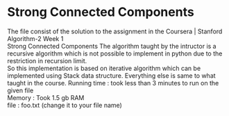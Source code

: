# Strong Connected Components
The file consist of the solution to the assignment in the Coursera | Stanford Algorithm-2 Week 1  
Strong Connected Components 
The algorithm taught by the intructor is a recursive algorithm which is not possible to implement in python due to the restriction in recursion limit.  
So this implementation is based on iterative algorithm which can be implemented using Stack data structure. Everything else is same to what taught in the course.
Running time : took less than 3 minutes to run on the given file  
Memory : Took 1.5 gb RAM  
file : foo.txt (change it to your file name)  

